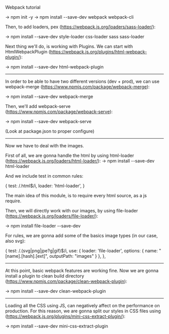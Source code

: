Webpack tutorial

-> npm init -y
-> npm install --save-dev webpack webpack-cli

Then, to add loaders, pex (https://webpack.js.org/loaders/sass-loader/):

-> npm install --save-dev style-loader css-loader sass sass-loader

Next thing we'll do, is working with Plugins. We can start with HtmlWebpackPlugin (https://webpack.js.org/plugins/html-webpack-plugin/):

-> npm install --save-dev html-webpack-plugin

--------------------------------

In order to be able to have two different versions (dev + prod), we can use webpack-merge (https://www.npmjs.com/package/webpack-merge):

-> npm install --save-dev webpack-merge

Then, we'll add webpack-serve (https://www.npmjs.com/package/webpack-serve):

-> npm install --save-dev webpack-serve

(Look at package.json to proper configure)

--------------------------------

Now we have to deal with the images.

First of all, we are gonna handle the html by using html-loader (https://webpack.js.org/loaders/html-loader/):
-> npm install --save-dev html-loader

And we include test in common rules: 

{
    test: /\.html$/i,
    loader: 'html-loader',
}


The main idea of this module, is to require every html source, as a js require.

Then, we will directly work with our images, by using file-loader (https://webpack.js.org/loaders/file-loader/):

-> npm install file-loader --save-dev

For rules, we are gonna add some of the basics image types (in our case, also svg):

{
    test: /\.(svg|png|jpe?g|gif)$/i,
    use: {
        loader: 'file-loader',
        options: {
            name: "[name].[hash].[ext]",
            outputPath: "images"
        }
    },
},

--------------------------------

At this point, basic webpack features are working fine. Now we are gonna install a plugin to clean build directory (https://www.npmjs.com/package/clean-webpack-plugin):

-> npm install --save-dev clean-webpack-plugin

--------------------------------

Loading all the CSS using JS, can negatively affect on the performance on production. 
For this reason, we are gonna split our styles in CSS files using (https://webpack.js.org/plugins/mini-css-extract-plugin/):

-> npm install --save-dev mini-css-extract-plugin